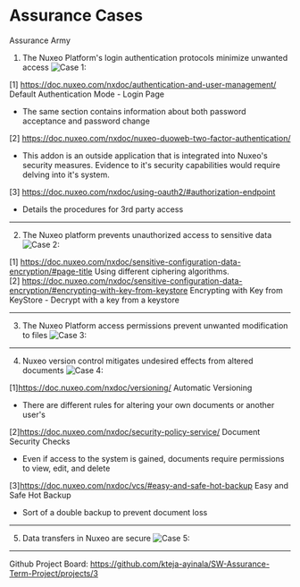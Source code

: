 # Assurance Cases

Assurance Army

1. The Nuxeo Platform's login authentication protocols minimize unwanted access
![Case 1:](https://github.com/kteja-ayinala/SW-Assurance-Term-Project/blob/master/Assurance%20case%20diagrams/Assurance%20Cases%20-%20AA%20-%20Claim1.png)

[1] https://doc.nuxeo.com/nxdoc/authentication-and-user-management/ Default Authentication Mode - Login Page<br>
- The same section contains information about both password acceptance and password change<br>

[2] https://doc.nuxeo.com/nxdoc/nuxeo-duoweb-two-factor-authentication/<br>
- This addon is an outside application that is integrated into Nuxeo's security measures. Evidence to it's security capabilities would require delving into it's system.<br>

[3] https://doc.nuxeo.com/nxdoc/using-oauth2/#authorization-endpoint<br>
- Details the procedures for 3rd party access
-----------------------------------------------------------------------------------------------------------------------------
2. The Nuxeo platform prevents unauthorized access to sensitive data
![Case 2:](https://github.com/kteja-ayinala/SW-Assurance-Term-Project/blob/master/Assurance%20case%20diagrams/Assurance%20Cases%20-%20AA%20-%20Claim2.png)


[1] https://doc.nuxeo.com/nxdoc/sensitive-configuration-data-encryption/#page-title Using different ciphering algorithms.<br>
[2] https://doc.nuxeo.com/nxdoc/sensitive-configuration-data-encryption/#encrypting-with-key-from-keystore Encrypting with Key from KeyStore - Decrypt with a key from a keystore<br>

-----------------------------------------------------------------------------------------------------------------------------
3. The Nuxeo Platform access permissions prevent unwanted modification to files
![Case 3:](https://github.com/kteja-ayinala/SW-Assurance-Term-Project/blob/master/Assurance%20case%20diagrams/Assurance%20Cases%20-%20AA%20-%20Claim3.png)

-----------------------------------------------------------------------------------------------------------------------------
4.  Nuxeo version control mitigates undesired effects from altered documents
![Case 4:](https://github.com/kteja-ayinala/SW-Assurance-Term-Project/blob/master/Assurance%20case%20diagrams/Assurance%20Cases%20-%20AA%20-%20Claim4.png)

[1]https://doc.nuxeo.com/nxdoc/versioning/ Automatic Versioning<br>
- There are different rules for altering your own documents or another user's<br>

[2]https://doc.nuxeo.com/nxdoc/security-policy-service/ Document Security Checks<br>
- Even if access to the system is gained, documents require permissions to view, edit, and delete

[3]https://doc.nuxeo.com/nxdoc/vcs/#easy-and-safe-hot-backup Easy and Safe Hot Backup
- Sort of a double backup to prevent document loss
----------------------------------------------------------------------------------------------------------------------------------------
5. Data transfers in Nuxeo are secure
![Case 5:](https://github.com/kteja-ayinala/SW-Assurance-Term-Project/blob/master/Assurance%20case%20diagrams/Assurance%20Cases%20-%20AA%20-%20Claim5.png)

-----------------------------------------------------------------------------------------------------------------------------
Github Project Board: https://github.com/kteja-ayinala/SW-Assurance-Term-Project/projects/3
